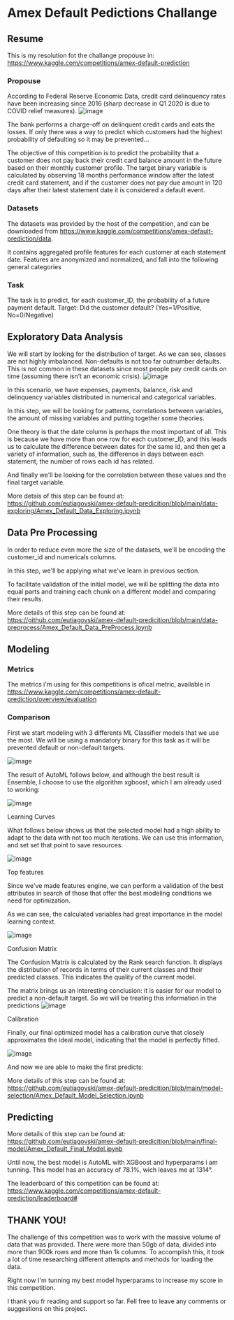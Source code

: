 # Amex Default Pedictions Challange

## Resume

This is my resolution fot the challange propouse in: https://www.kaggle.com/competitions/amex-default-prediction

### Propouse
According to Federal Reserve Economic Data, credit card delinquency rates have been increasing since 2016 (sharp decrease in Q1 2020 is due to COVID relief measures).
![image](https://user-images.githubusercontent.com/74082359/175775880-9e445da1-2670-4e66-9f2e-250c0dd80bb4.png)

The bank performs a charge-off on delinquent credit cards and eats the losses. If only there was a way to predict which customers had the highest probability of defaulting so it may be prevented…

The objective of this competition is to predict the probability that a customer does not pay back their credit card balance amount in the future based on their monthly customer profile. The target binary variable is calculated by observing 18 months performance window after the latest credit card statement, and if the customer does not pay due amount in 120 days after their latest statement date it is considered a default event. 

### Datasets
The datasets was provided by the host of the competition, and can be downloaded from https://www.kaggle.com/competitions/amex-default-prediction/data.

It contains aggregated profile features for each customer at each statement date. Features are anonymized and normalized, and fall into the following general categories

### Task
The task is to predict, for each customer_ID, the probability of a future payment default.
Target: Did the customer default? (Yes=1/Positive, No=0/Negative)


## Exploratory Data Analysis

We will start by looking for the distribution of target. As we can see,  classes are not highly imbalanced. Non-defaults is not too far outnumber defaults. This is not common in these datasets since most people pay credit cards on time (assuming there isn’t an economic crisis).
![image](https://user-images.githubusercontent.com/74082359/175775987-a2dd7449-0592-417e-8dac-4320bb2de0c6.png)

In this scenario, we have expenses, payments, balance, risk and delinquency variables distributed in numerical and categorical variables.

In this step, we will be looking for patterns, correlations between variables, the amount of missing variables and putting together some theories.

One theory is that the date column is perhaps the most important of all. This is because we have more than one row for each customer_ID, and this leads us to calculate the difference between dates for the same id, and then get a variety of information, such as, the difference in days between each statement, the number of rows each id has related.

And finally we'll be looking for the correlation between these values and the final target variable.

More detais of this step can be found at: https://github.com/eutiagovski/amex-default-predicition/blob/main/data-exploring/Amex_Default_Data_Exploring.ipynb

## Data Pre Processing

In order to reduce even more the size of the datasets, we'll be encoding the customer_id and numericals columns.

In this step, we'll be applying what we've learn in previous section.

To facilitate validation of the initial model, we will be splitting the data into equal parts and training each chunk on a different model and comparing their results.

More details of this step can be found at: https://github.com/eutiagovski/amex-default-predicition/blob/main/data-preprocess/Amex_Default_Data_PreProcess.ipynb

## Modeling

### Metrics
The metrics i'm using for this competitions is ofical metric, available in https://www.kaggle.com/competitions/amex-default-prediction/overview/evaluation

### Comparison
First we start modeling with 3 differents ML Classifier models that we use the most.
We will be using a mandatory binary for this task as it will be prevented default or non-default targets.

![image](https://user-images.githubusercontent.com/74082359/175933565-2499cb66-4d4a-4bdd-964d-fe0756bd8423.png)

The result of AutoML follows below, and although the best result is Ensemble, I choose to use the algorithm xgboost, which I am already used to working:

![image](https://user-images.githubusercontent.com/74082359/175653368-076aed0d-2d2b-4f70-a395-7878226e11ea.png)


Learning Curves

What follows below shows us that the selected model had a high ability to adapt to the data with not too much iterations. We can use this information, and set set that point to save resources. 

![image](https://user-images.githubusercontent.com/74082359/175931729-4b30e851-2333-499c-8da2-eec32b8cf732.png)

Top features

Since we've made features engine, we can perform a validation of the best attributes in search of those that offer the best modeling conditions we need for optimization.

As we can see, the calculated variables had great importance in the model learning context.

![image](https://user-images.githubusercontent.com/74082359/175931253-53ed94c8-a8c7-4e53-805d-b911b91dcf02.png)


Confusion Matrix

The Confusion Matrix is calculated by the Rank search function. It displays the distribution of records in terms of their current classes and their predicted classes. This indicates the quality of the current model. 

The matrix brings us an interesting conclusion: it is easier for our model to predict a non-default target. So we will be treating this information in the predictions
![image](https://user-images.githubusercontent.com/74082359/175942441-f82c3f28-9598-4cf3-831a-943a2e00df0b.png)

Calibration

Finally, our final optimized model has a calibration curve that closely approximates the ideal model, indicating that the model is perfectly fitted.

![image](https://user-images.githubusercontent.com/74082359/175931510-f6c5c7de-bc38-49ef-83f6-8cfa1a09a329.png)


And now we are able to make the first predicts:

More details of this step can be found at: https://github.com/eutiagovski/amex-default-predicition/blob/main/model-selection/Amex_Default_Model_Selection.ipynb


## Predicting
More details of this step can be found at: https://github.com/eutiagovski/amex-default-predicition/blob/main/final-model/Amex_Default_Final_Model.ipynb

Until now, the best model is AutoML with XGBoost and hyperparams i am tunning. This model has an accuracy of 78.1%, wich leaves me at 1314°.

The leaderboard of this competition can be found at: https://www.kaggle.com/competitions/amex-default-prediction/leaderboard#


## THANK YOU!
The challenge of this competition was to work with the massive volume of data that was provided. There were more than 50gb of data, divided into more than 900k rows and more than 1k columns. To accomplish this, it took a lot of time researching different attempts and methods for loading the data.

Right now I'm tunning my best model hyperparams to increase my score in this competition.

I thank you fr reading and support so far. Fell free to leave any comments or suggestions on this project.

